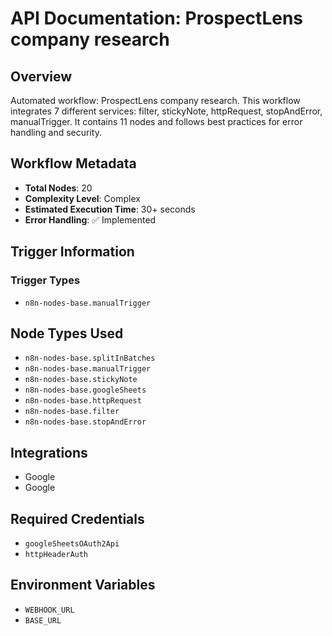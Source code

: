 # API Documentation: ProspectLens company research

## Overview
Automated workflow: ProspectLens company research. This workflow integrates 7 different services: filter, stickyNote, httpRequest, stopAndError, manualTrigger. It contains 11 nodes and follows best practices for error handling and security.

## Workflow Metadata
- **Total Nodes**: 20
- **Complexity Level**: Complex
- **Estimated Execution Time**: 30+ seconds
- **Error Handling**: ✅ Implemented

## Trigger Information
### Trigger Types
- `n8n-nodes-base.manualTrigger`

## Node Types Used
- `n8n-nodes-base.splitInBatches`
- `n8n-nodes-base.manualTrigger`
- `n8n-nodes-base.stickyNote`
- `n8n-nodes-base.googleSheets`
- `n8n-nodes-base.httpRequest`
- `n8n-nodes-base.filter`
- `n8n-nodes-base.stopAndError`

## Integrations
- Google
- Google

## Required Credentials
- `googleSheetsOAuth2Api`
- `httpHeaderAuth`

## Environment Variables
- `WEBHOOK_URL`
- `BASE_URL`

